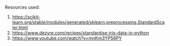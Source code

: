 Resources used:

1. https://scikit-learn.org/stable/modules/generated/sklearn.preprocessing.StandardScaler.html
2. https://www.dezyre.com/recipes/standardise-iris-data-in-python
3. https://www.youtube.com/watch?v=mnKm3YP56PY

